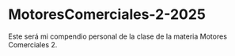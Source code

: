 # MotoresComerciales-2-2025
Este será mi compendio personal de la clase de la materia Motores Comerciales 2.
